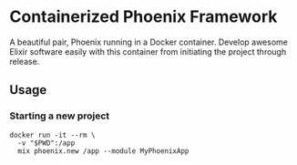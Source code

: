 # Containerized Phoenix Framework

A beautiful pair, Phoenix running in a Docker container. Develop awesome Elixir
software easily with this container from initiating the project through release.

## Usage

### Starting a new project

    docker run -it --rm \
      -v "$PWD":/app
      mix phoenix.new /app --module MyPhoenixApp
